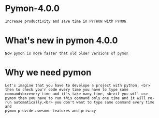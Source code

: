 # Pymon-4.0.0

    Increase productivity and save time in PYTHON with PYMON
    
# What's new in pymon 4.0.0

    Now pymon is more faster that old older versions of pymon
    
# Why we need pymon

    Let's imagine that you have to develope a project with python, <br> then to check you'r code every time you have to type same command<br>every time and it's take many time, <br>if you will use pymon then you have to run this command only one time and it will re-run automatically,<br> you don't want to type same command every time and
    pymon provide awesome features and privacy
    
